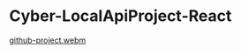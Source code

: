 # Cyber-LocalApiProject-React


[github-project.webm](https://github.com/alicankocman/Cyber-LocalApiProject-React/assets/88544926/4aae1708-01e2-4b83-8d10-8c1f7226a610)
